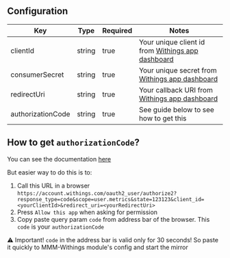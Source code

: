 ## Configuration

| Key           | Type   | Required | Notes |
| ------------- | ------ | -------- | ------ |
| clientId   | string | true | Your unique client id from [Withings app dashboard](https://account.withings.com/partner/dashboard_oauth2)
| consumerSecret   | string | true | Your unique secret from [Withings app dashboard](https://account.withings.com/partner/dashboard_oauth2)
| redirectUri   | string | true | Your callback URI from [Withings app dashboard](https://account.withings.com/partner/dashboard_oauth2)
| authorizationCode   | string | true | See guide below to see how to get this

## How to get `authorizationCode`?

You can see the documentation [here](http://developer.withings.com/oauth2/#tag/OAuth-2.0%2Fpaths%2Fhttps%3A~1~1account.withings.com~1oauth2_user~1authorize2%3Fresponse_type%3Dcode%5B...%5D%2Fget)

But easier way to do this is to:
1. Call this URL in a browser `https://account.withings.com/oauth2_user/authorize2?response_type=code&scope=user.metrics&state=123123&client_id=<yourClientId>&redirect_uri=<yourRedirectUri>`
2. Press `Allow this app` when asking for permission
3. Copy paste query param `code` from address bar of the browser. This `code` is your `authorizationCode`

⚠️ Important! `code` in the address bar is valid only for 30 seconds! So paste it quickly to MMM-Withings module's config and start the mirror 